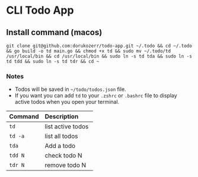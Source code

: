 # CLI Todo App 

## Install command (macos) 

`git clone git@github.com:dorukozerr/todo-app.git ~/.todo && cd ~/.todo && go build -o td main.go && chmod +x td && sudo mv ~/.todo/td /usr/local/bin && cd /usr/local/bin && sudo ln -s td tda && sudo ln -s td tdd && sudo ln -s td tdr && cd ~`

### Notes 

-   Todos will be saved in `~/todo/todos.json` file.
-   If you want you can add `td` to your `.zshrc` or `.bashrc` file to display active todos when you open your terminal.

| Command | Description        |
| :------ | :----------------- |
| `td`    | list active todos  |
| `td -a` | list all todos     |
| `tda`   | Add a todo         |
| `tdd N` | check todo N       |
| `tdr N` | remove todo N      |
